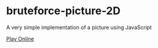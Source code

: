 # bruteforce-picture-2D
A very simple implementation of a picture using JavaScript

[Play 
Online](https://exemplar-codes.github.io/bruteforce-picture-2d/)
